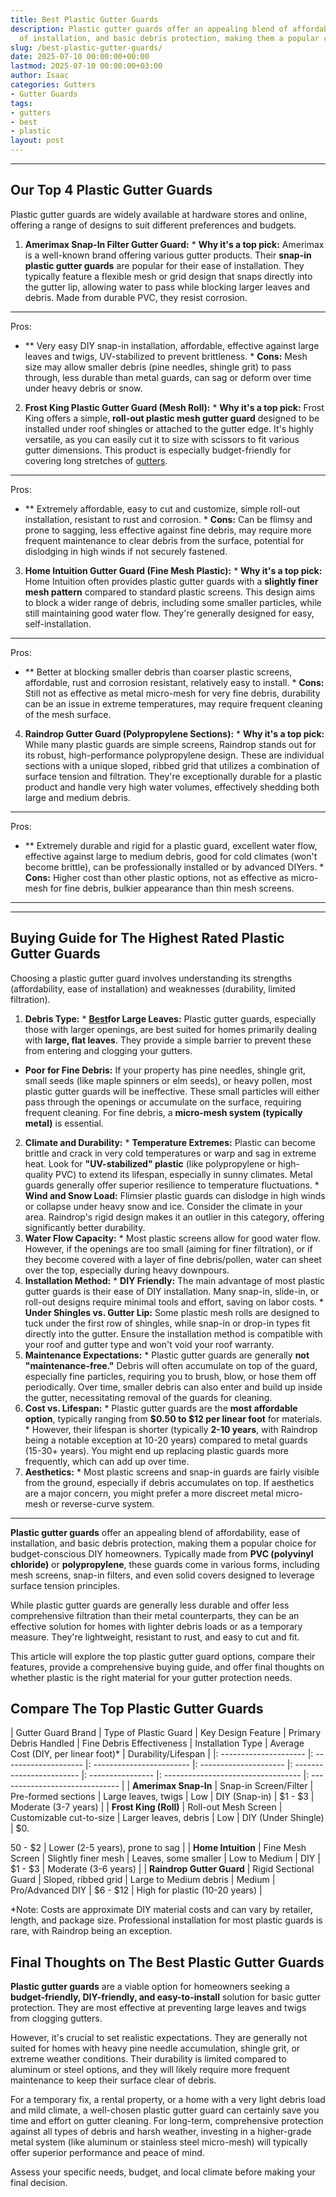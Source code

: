 ```yaml
---
title: Best Plastic Gutter Guards
description: Plastic gutter guards offer an appealing blend of affordability, ease
  of installation, and basic debris protection, making them a popular choice for...
slug: /best-plastic-gutter-guards/
date: 2025-07-10 00:00:00+00:00
lastmod: 2025-07-10 00:00:00+03:00
author: Isaac
categories: Gutters
- Gutter Guards
tags:
- gutters
- best
- plastic
layout: post
---
```

---

## Our Top 4 Plastic Gutter Guards
Plastic gutter guards are widely available at hardware stores and online, offering a range of designs to suit different preferences and budgets.
1. **Amerimax Snap-In Filter Gutter Guard:** * **Why it's a top pick:** Amerimax is a well-known brand offering various gutter products. Their **snap-in plastic gutter guards** are popular for their ease of installation. They typically feature a flexible mesh or grid design that snaps directly into the gutter lip, allowing water to pass while blocking larger leaves and debris. Made from durable PVC, they resist corrosion.

* **
Pros:

- ** Very easy DIY snap-in installation, affordable, effective against large leaves and twigs, UV-stabilized to prevent brittleness. * **Cons:** Mesh size may allow smaller debris (pine needles, shingle grit) to pass through, less durable than metal guards, can sag or deform over time under heavy debris or snow.

2. **Frost King Plastic Gutter Guard (Mesh Roll):** * **Why it's a top pick:** Frost King offers a simple, **roll-out plastic mesh gutter guard** designed to be installed under roof shingles or attached to the gutter edge. It's highly versatile, as you can easily cut it to size with scissors to fit various gutter dimensions. This product is especially budget-friendly for covering long stretches of [gutters](https://pestpolicy.com/best-aluminum-gutter-guards/).

* **
Pros:

- ** Extremely affordable, easy to cut and customize, simple roll-out installation, resistant to rust and corrosion. * **Cons:** Can be flimsy and prone to sagging, less effective against fine debris, may require more frequent maintenance to clear debris from the surface, potential for dislodging in high winds if not securely fastened.

3. **Home Intuition Gutter Guard (Fine Mesh Plastic):** * **Why it's a top pick:** Home Intuition often provides plastic gutter guards with a **slightly finer mesh pattern** compared to standard plastic screens. This design aims to block a wider range of debris, including some smaller particles, while still maintaining good water flow. They're generally designed for easy, self-installation.

* **
Pros:

- ** Better at blocking smaller debris than coarser plastic screens, affordable, rust and corrosion resistant, relatively easy to install. * **Cons:** Still not as effective as metal micro-mesh for very fine debris, durability can be an issue in extreme temperatures, may require frequent cleaning of the mesh surface.

4. **Raindrop Gutter Guard (Polypropylene Sections):** * **Why it's a top pick:** While many plastic guards are simple screens, Raindrop stands out for its robust, high-performance polypropylene design. These are individual sections with a unique sloped, ribbed grid that utilizes a combination of surface tension and filtration. They're exceptionally durable for a plastic product and handle very high water volumes, effectively shedding both large and medium debris.

* **
Pros:

- ** Extremely durable and rigid for a plastic guard, excellent water flow, effective against large to medium debris, good for cold climates (won't become brittle), can be professionally installed or by advanced DIYers. * **Cons:** Higher cost than other plastic options, not as effective as micro-mesh for fine debris, bulkier appearance than thin mesh screens.

---
---

## Buying Guide for The Highest Rated Plastic Gutter Guards
Choosing a plastic gutter guard involves understanding its strengths (affordability, ease of installation) and weaknesses (durability, limited filtration).
1. **Debris Type:** * **[Best](https://pestpolicy.com/best-foam-gutter-guards/)for Large Leaves:** Plastic gutter guards, especially those with larger openings, are best suited for homes primarily dealing with **large, flat leaves**. They provide a simple barrier to prevent these from entering and clogging your gutters.

* **Poor for Fine Debris:** If your property has pine needles, shingle grit, small seeds (like maple spinners or elm seeds), or heavy pollen, most plastic gutter guards will be ineffective. These small particles will either pass through the openings or accumulate on the surface, requiring frequent cleaning. For fine debris, a **micro-mesh system (typically metal)** is essential.
2. **Climate and Durability:** * **Temperature Extremes:** Plastic can become brittle and crack in very cold temperatures or warp and sag in extreme heat. Look for **"UV-stabilized" plastic** (like polypropylene or high-quality PVC) to extend its lifespan, especially in sunny climates. Metal guards generally offer superior resilience to temperature fluctuations. * **Wind and Snow Load:** Flimsier plastic guards can dislodge in high winds or collapse under heavy snow and ice.
Consider the climate in your area. Raindrop's rigid design makes it an outlier in this category, offering significantly better durability.
3.  **Water Flow Capacity:** * Most plastic screens allow for good water flow. However, if the openings are too small (aiming for finer filtration), or if they become covered with a layer of fine debris/pollen, water can sheet over the top, especially during heavy downpours.
4. **Installation Method:** * **DIY Friendly:** The main advantage of most plastic gutter guards is their ease of DIY installation. Many snap-in, slide-in, or roll-out designs require minimal tools and effort, saving on labor costs. * **Under Shingles vs. Gutter Lip:** Some plastic mesh rolls are designed to tuck under the first row of shingles, while snap-in or drop-in types fit directly into the gutter.
Ensure the installation method is compatible with your roof and gutter type and won't void your roof warranty.
5.  **Maintenance Expectations:** * Plastic gutter guards are generally **not "maintenance-free."** Debris will often accumulate on top of the guard, especially fine particles, requiring you to brush, blow, or hose them off periodically. Over time, smaller debris can also enter and build up inside the gutter, necessitating removal of the guards for cleaning.
6.  **Cost vs. Lifespan:** * Plastic gutter guards are the **most affordable option**, typically ranging from **$0.50 to $12 per linear foot** for materials. * However, their lifespan is shorter (typically **2-10 years**, with Raindrop being a notable exception at 10-20 years) compared to metal guards (15-30+ years). You might end up replacing plastic guards more frequently, which can add up over time.
7.  **Aesthetics:** * Most plastic screens and snap-in guards are fairly visible from the ground, especially if debris accumulates on top. If aesthetics are a major concern, you might prefer a more discreet metal micro-mesh or reverse-curve system.
---

**Plastic gutter guards** offer an appealing blend of affordability, ease of installation, and basic debris protection, making them a popular choice for budget-conscious DIY homeowners. Typically made from **PVC (polyvinyl chloride)** or **polypropylene**, these guards come in various forms, including mesh screens, snap-in filters, and even solid covers designed to leverage surface tension principles.

While plastic gutter guards are generally less durable and offer less comprehensive filtration than their metal counterparts, they can be an effective solution for homes with lighter debris loads or as a temporary measure. They're lightweight, resistant to rust, and easy to cut and fit.

This article will explore the top plastic gutter guard options, compare their features, provide a comprehensive buying guide, and offer final thoughts on whether plastic is the right material for your gutter protection needs.

##  Compare The Top Plastic Gutter Guards

| Gutter Guard Brand | Type of Plastic Guard | Key Design Feature | Primary Debris Handled | Fine Debris Effectiveness | Installation Type | Average Cost (DIY, per linear foot)\* | Durability/Lifespan | |: --------------------- |: -------------------- |: ------------------------ |: --------------------- |: ------------------------ |: ---------------- |: ---------------------------------- |: ------------------------------ | | **Amerimax Snap-In** | Snap-in Screen/Filter | Pre-formed sections | Large leaves, twigs | Low | DIY (Snap-in) | $1 - $3 | Moderate (3-7 years) | | **Frost King (Roll)** | Roll-out Mesh Screen | Customizable cut-to-size | Larger leaves, debris | Low | DIY (Under Shingle) | $0.

50 - $2 | Lower (2-5 years), prone to sag | | **Home Intuition** | Fine Mesh Screen | Slightly finer mesh | Leaves, some smaller | Low to Medium | DIY | $1 - $3 | Moderate (3-6 years) | | **Raindrop Gutter Guard** | Rigid Sectional Guard | Sloped, ribbed grid | Large to Medium debris | Medium | Pro/Advanced DIY | $6 - $12 | High for plastic (10-20 years) |

\*Note: Costs are approximate DIY material costs and can vary by retailer, length, and package size. Professional installation for most plastic guards is rare, with Raindrop being an exception.

##  Final Thoughts on The Best Plastic Gutter Guards

**Plastic gutter guards** are a viable option for homeowners seeking a **budget-friendly, DIY-friendly, and easy-to-install** solution for basic gutter protection. They are most effective at preventing large leaves and twigs from clogging gutters.

However, it's crucial to set realistic expectations. They are generally not suited for homes with heavy pine needle accumulation, shingle grit, or extreme weather conditions. Their durability is limited compared to aluminum or steel options, and they will likely require more frequent maintenance to keep their surface clear of debris.

For a temporary fix, a rental property, or a home with a very light debris load and mild climate, a well-chosen plastic gutter guard can certainly save you time and effort on gutter cleaning. For long-term, comprehensive protection against all types of debris and harsh weather, investing in a higher-grade metal system (like aluminum or stainless steel micro-mesh) will typically offer superior performance and peace of mind.

Assess your specific needs, budget, and local climate before making your final decision.